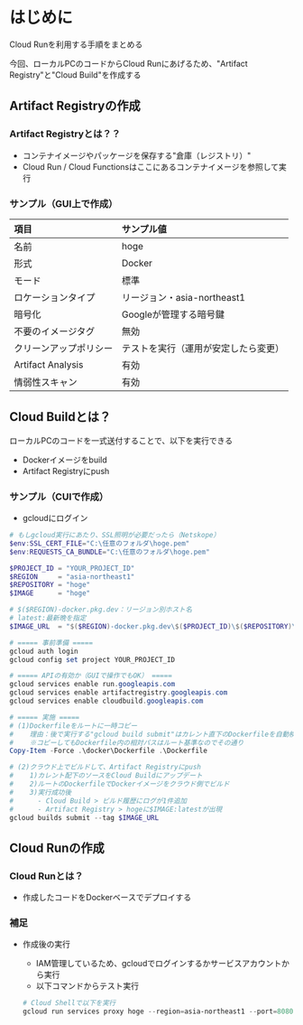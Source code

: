 # はじめに

Cloud Runを利用する手順をまとめる

今回、ローカルPCのコードからCloud Runにあげるため、"Artifact Registry"と"Cloud Build"を作成する


## Artifact Registryの作成

### Artifact Registryとは？？

- コンテナイメージやパッケージを保存する"倉庫（レジストリ）"
- Cloud Run / Cloud Functionsはここにあるコンテナイメージを参照して実行

### サンプル（GUI上で作成）

| 項目 | サンプル値 |
| :--- | :--- |
| 名前 | hoge |
| 形式 | Docker |
| モード | 標準 |
| ロケーションタイプ | リージョン・asia-northeast1 |
| 暗号化 | Googleが管理する暗号鍵 |
| 不要のイメージタグ | 無効 |
| クリーンアップポリシー | テストを実行（運用が安定したら変更） |
| Artifact Analysis | 有効 |
| 情弱性スキャン | 有効 |

## Cloud Buildとは？

ローカルPCのコードを一式送付することで、以下を実行できる
- Dockerイメージをbuild
- Artifact Registryにpush

### サンプル（CUIで作成）

- gcloudにログイン

```ps1
# もしgcloud実行にあたり、SSL照明が必要だったら（Netskope）
$env:SSL_CERT_FILE="C:\任意のフォルダ\hoge.pem"
$env:REQUESTS_CA_BUNDLE="C:\任意のフォルダ\hoge.pem"
```

```ps1
$PROJECT_ID = "YOUR_PROJECT_ID"
$REGION     = "asia-northeast1"
$REPOSITORY = "hoge"
$IMAGE      = "hoge"

# $($REGION)-docker.pkg.dev：リージョン別ホスト名
# latest:最新晩を指定
$IMAGE_URL  = "$($REGION)-docker.pkg.dev\$($PROJECT_ID)\$($REPOSITORY)\$($IMAGE):latest"

# ===== 事前準備 =====
gcloud auth login
gcloud config set project YOUR_PROJECT_ID

# ===== APIの有効か（GUIで操作でもOK） =====
gcloud services enable run.googleapis.com
gcloud services enable artifactregistry.googleapis.com
gcloud services enable cloudbuild.googleapis.com

# ===== 実施 =====
# (1)Dockerfileをルートに一時コピー
#    理由：後で実行する"gcloud build submit"はカレント直下のDockerfileを自動検出するため
#    ※コピーしてもDockerfile内の相対パスはルート基準なのでその通り
Copy-Item -Force .\docker\Dockerfile .\Dockerfile

# (2)クラウド上でビルドして、Artifact Registryにpush
#    1)カレント配下のソースをCloud Buildにアップデート
#    2)ルートのDockerfileでDockerイメージをクラウド側でビルド
#    3)実行成功後
#      - Cloud Build > ビルド履歴にログが1件追加
#      - Artifact Registry > hogeに$IMAGE:latestが出現
gcloud builds submit --tag $IMAGE_URL
```

## Cloud Runの作成

### Cloud Runとは？

- 作成したコードをDockerベースでデプロイする

### 補足

- 作成後の実行
    - IAM管理しているため、gcloudでログインするかサービスアカウントから実行
    - 以下コマンドからテスト実行

    ```ps1
    # Cloud Shellで以下を実行 
    gcloud run services proxy hoge --region=asia-northeast1 --port=8080
    ```
